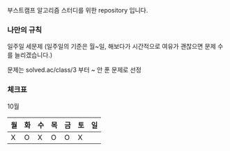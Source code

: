 부스트캠프 알고리즘 스터디를 위한 repository 입니다.

### 나만의 규칙

일주일 세문제 (일주일의 기준은 월~일, 해보다가 시간적으로 여유가 괜찮으면 문제 수를 늘리겠습니다.)

문제는 solved.ac/class/3 부터 ~ 안 푼 문제로 선정

### 체크표

10월

|월|화|수|목|금|토|일|
|-|-|-|-|-|-|-|
|X|O|X|O|O|X| |


